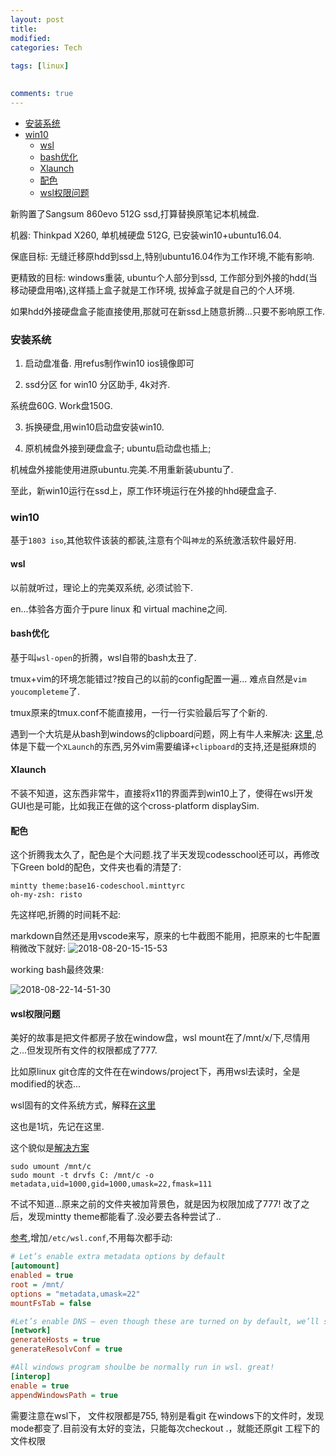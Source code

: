 ```yaml
---
layout: post
title:
modified:
categories: Tech
 
tags: [linux]

  
comments: true
---
```


<!-- TOC -->

- [安装系统](#安装系统)
- [win10](#win10)
    - [wsl](#wsl)
    - [bash优化](#bash优化)
    - [Xlaunch](#xlaunch)
    - [配色](#配色)
    - [wsl权限问题](#wsl权限问题)

<!-- /TOC -->

新购置了Sangsum 860evo 512G ssd,打算替换原笔记本机械盘.

机器: Thinkpad X260, 单机械硬盘 512G, 已安装win10+ubuntu16.04.

保底目标: 无缝迁移原hdd到ssd上,特别ubuntu16.04作为工作环境,不能有影响.

更精致的目标: windows重装, ubuntu个人部分到ssd, 工作部分到外接的hdd(当移动硬盘用咯),这样插上盒子就是工作环境, 拔掉盒子就是自己的个人环境.

如果hdd外接硬盘盒子能直接使用,那就可在新ssd上随意折腾...只要不影响原工作.



### 安装系统

1. 启动盘准备. 
用refus制作win10 ios镜像即可

2. ssd分区 for win10 
分区助手, 4k对齐.

系统盘60G. Work盘150G.


3. 拆换硬盘,用win10启动盘安装win10. 

4. 原机械盘外接到硬盘盒子; ubuntu启动盘也插上;

机械盘外接能使用进原ubuntu.完美.不用重新装ubuntu了.

至此，新win10运行在ssd上，原工作环境运行在外接的hhd硬盘盒子.


### win10

基于`1803 iso`,其他软件该装的都装,注意有个叫`神龙`的系统激活软件最好用.

#### wsl

以前就听过，理论上的完美双系统, 必须试验下.

en...体验各方面介于pure linux 和 virtual machine之间.

#### bash优化

基于叫`wsl-open`的折腾，wsl自带的bash太丑了.

tmux+vim的环境怎能错过?按自己的以前的config配置一遍... 难点自然是`vim youcompleteme`了.

tmux原来的tmux.conf不能直接用，一行一行实验最后写了个新的.

遇到一个大坑是从bash到windows的clipboard问题，网上有牛人来解决:
[这里](https://github.com/Microsoft/WSL/issues/892),总体是下载一个`XLaunch`的东西,另外vim需要编译`+clipboard`的支持,还是挺麻烦的

#### Xlaunch

不装不知道，这东西非常牛，直接将x11的界面弄到win10上了，使得在wsl开发GUI也是可能，比如我正在做的这个cross-platform displaySim.


#### 配色

这个折腾我太久了，配色是个大问题.找了半天发现codesschool还可以，再修改下Green bold的配色，文件夹也看的清楚了:
```
mintty theme:base16-codeschool.minttyrc
oh-my-zsh: risto 
```

先这样吧,折腾的时间耗不起:

markdown自然还是用vscode来写，原来的七牛截图不能用，把原来的七牛配置稍微改下就好:
![2018-08-20-15-15-53](https://images-1257933000.cos.ap-chengdu.myqcloud.com/2018-08-20-15-15-53.png)

working bash最终效果:

![2018-08-22-14-51-30](https://images-1257933000.cos.ap-chengdu.myqcloud.com/2018-08-22-14-51-30.png)

#### wsl权限问题

美好的故事是把文件都房子放在window盘，wsl mount在了/mnt/x/下,尽情用之...但发现所有文件的权限都成了777.

比如原linux git仓库的文件在在windows/project下，再用wsl去读时，全是modified的状态...

wsl固有的文件系统方式，解释[在这里](https://github.com/Microsoft/WSL/issues/2182)

这也是1坑，先记在这里.

这个貌似是[解决方案](https://blogs.msdn.microsoft.com/commandline/2018/01/12/chmod-chown-wsl-improvements/)

```
sudo umount /mnt/c
sudo mount -t drvfs C: /mnt/c -o metadata,uid=1000,gid=1000,umask=22,fmask=111
```

不试不知道...原来之前的文件夹被加背景色，就是因为权限加成了777! 改了之后，发现mintty theme都能看了.没必要去各种尝试了..

[参考](https://docs.microsoft.com/en-us/windows/wsl/wsl-config),增加`/etc/wsl.conf`,不用每次都手动:

```ini
# Let’s enable extra metadata options by default
[automount]
enabled = true
root = /mnt/
options = "metadata,umask=22"
mountFsTab = false

#Let’s enable DNS – even though these are turned on by default, we’ll specify here just to be explicit.
[network]
generateHosts = true
generateResolvConf = true

#All windows program shoulbe be normally run in wsl. great!
[interop]
enable = true
appendWindowsPath = true

```

需要注意在wsl下， 文件权限都是755, 特别是看git 在windows下的文件时，发现mode都变了.目前没有太好的变法，只能每次checkout .，就能还原git 工程下的文件权限











